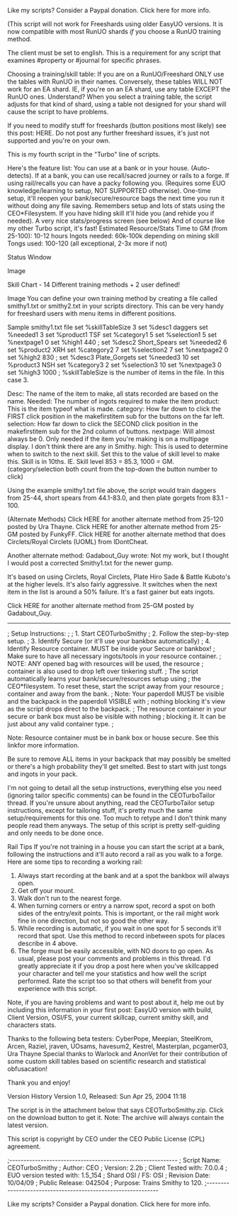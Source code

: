 Like my scripts? Consider a Paypal donation. Click here for more info.

(This script will not work for Freeshards using older EasyUO versions. It is now compatible with most RunUO shards *if* you choose a RunUO training method.

The client must be set to english. This is a requirement for any script that examines #property or #journal for specific phrases.

Choosing a training/skill table: If you are on a RunUO/Freeshard ONLY use the tables with RunUO in their names. Conversely, these tables WILL NOT work for an EA shard. IE, if you're on an EA shard, use any table EXCEPT the RunUO ones. Understand? When you select a training table, the script adjusts for that kind of shard, using a table not designed for your shard will cause the script to have problems.

If you need to modify stuff for freeshards (button positions most likely) see this post: HERE. Do not post any further freeshard issues, it's just not supported and you're on your own.

This is my fourth script in the "Turbo" line of scripts.

Here's the feature list:
You can use at a bank or in your house. (Auto-detects).
If at a bank, you can use recall/sacred journey or rails to a forge.
If using rail/recalls you can have a packy following you. (Requires some EUO knowledge/learning to setup, NOT SUPPORTED otherwise).
One-time setup, it'll reopen your bank/secure/resource bags the next time you run it without doing any file saving.
Remembers setup and lots of stats using the CEO*Filesystem.
If you have hiding skill it'll hide you (and rehide you if needed).
A very nice stats/progress screen (see below)
And of course like my other Turbo script, it's fast!
Estimated Resource/Stats
Time to GM (from 25-100): 10-12 hours
Ingots needed: 60k-100k depending on mining skill
Tongs used: 100-120 (all exceptional, 2-3x more if not)

Status Window

Image

Skill Chart - 14 Different training methods + 2 user defined!

Image
You can define your own training method by creating a file called smithy1.txt or smithy2.txt in your scripts directory. This can be very handy for freeshard users with menu items in different positions.

Sample smithy1.txt file
set %skillTableSize 3
set %desc1 daggers
set %needed1 3
set %product1 TSF
set %category1 5
set %selection1 5
set %nextpage1 0
set %high1 440
;
set %desc2 Short_Spears
set %needed2 6
set %product2 XRH
set %category2 7
set %selection2 7
set %nextpage2 0
set %high2 830
;
set %desc3 Plate_Gorgets
set %needed3 10
set %product3 NSH
set %category3 2
set %selection3 10
set %nextpage3 0
set %high3 1000
;
%skillTableSize is the number of items in the file. In this case 3.

Desc: The name of the item to make, all stats recorded are based on the name.
Needed: The number of ingots required to make the item
product: This is the item typeof what is made.
category: How far down to click the FIRST click position in the makefirstitem sub for the buttons on the far left.
selection: How far down to click the SECOND click position in the makefirstitem sub for the 2nd column of buttons.
nextpage: Will almost always be 0. Only needed if the item you're making is on a multipage display. I don't think there are any in Smithy.
high: This is used to determine when to switch to the next skill. Set this to the value of skill level to make this. Skill is in 10ths. IE. Skill level 853 = 85.3, 1000 = GM.
(category/selection both count from the top-down the button number to click)

Using the example smithy1.txt file above, the script would train daggers from 25-44, short spears from 44.1-83.0, and then plate gorgets from 83.1 - 100.

(Alternate Methods)
Click HERE for another alternate method from 25-120 posted by Ura Thayne.
Click HERE for another alternate method from 25-GM posted by FunkyFF.
Click HERE for another alternate method that does Circlets/Royal Circlets (UOML) from IDontCheat.

Another alternate method:
Gadabout_Guy wrote:
Not my work, but I thought I would post a corrected Smithy1.txt for the newer gump.

It's based on using Circlets, Royal Circlets, Plate Hiro Sade & Battle Kuboto's at the higher levels.
It's also fairly aggressive. It switches when the next item in the list is around a 50% failure. It's a fast gainer but eats ingots.

Click HERE for another alternate method from 25-GM posted by Gadabout_Guy.

----------------------------
; Setup Instructions:
;
; 1. Start CEOTurboSmithy
; 2. Follow the step-by-step setup.
; 3. Identify Secure (or it'll use your bankbox automatically)
; 4. Identify Resource container. MUST be inside your Secure or bankbox!
;               Make sure to have all necessary ingots/tools in your resource container.
;               NOTE: ANY opened bag with resources will be used, the resource
;                               container is also used to drop left over tinkering stuff.
;               The script automatically learns your bank/secure/resources setup using
;               the CEO*filesystem. To reset these, start the script away from your resource
;               container and away from the bank.
; Note: Your paperdoll MUST be visible and the backpack in the paperdoll VISIBLE with
;               nothing blocking it's view as the script drops direct to the backpack.
;               The resource container in your secure or bank box must also be visible with nothing
;               blocking it. It can be just about any valid container type.
;

Note: Resource container must be in bank box or house secure. See this linkfor more information.

Be sure to remove ALL items in your backpack that may possibly be smelted or there's a high probability they'll get smelted. Best to start with just tongs and ingots in your pack.

I'm not going to detail all the setup instructions, everything else you need (ignoring tailor specific comments) can be found in the CEOTurboTailor thread. If you're unsure about anything, read the CEOTurboTailor setup instructions, except for tailoring stuff, it's pretty much the same setup/requirements for this one. Too much to retype and I don't think many people read them anyways. The setup of this script is pretty self-guiding and only needs to be done once.

Rail Tips
If you're not training in a house you can start the script at a bank, following the instructions and it'll auto record a rail as you walk to a forge. Here are some tips to recording a working rail:

1. Always start recording at the bank and at a spot the bankbox will always open.
2. Get off your mount.
3. Walk don't run to the nearest forge.
4. When turning corners or entry a narrow spot, record a spot on both sides of the entry/exit points. This is important, or the rail might work fine in one direction, but not so good the other way.
5. While recording is automatic, if you wait in one spot for 5 seconds it'll record that spot. Use this method to record inbetween spots for places describe in 4 above.
6. The forge must be easily accessible, with NO doors to go open.
   As usual, please post your comments and problems in this thread. I'd greatly appreciate it if you drop a post here when you've skillcapped your character and tell me your statistics and how well the script performed. Rate the script too so that others will benefit from your experience with this script.

Note, if you are having problems and want to post about it, help me out by including this information in your first post: EasyUO version with build, Client Version, OSI/FS, your current skillcap, current smithy skill, and characters stats.

Thanks to the following beta testers:
CyberPope, Meepian, SteelKrom, Arcen, Raziel, jraven, UOsams, havesum2, Kestrel, Masterplan, pcgamer03, Ura Thayne
Special thanks to Warlock and AnonVet for their contribution of some custom skill tables based on scientific research and statistical obfusacation!

Thank you and enjoy!

Version History
Version 1.0, Released: Sun Apr 25, 2004 11:18

The script is in the attachment below that says CEOTurboSmithy.zip. Click on the download button to get it.
Note: The archive will always contain the latest version.

This script is copyright by CEO under the CEO Public License (CPL) agreement.

;-----------------------------------------------------------
; Script Name: CEOTurboSmithy
; Author: CEO
; Version: 2.2b
; Client Tested with: 7.0.0.4
; EUO version tested with: 1.5_154
; Shard OSI / FS: OSI
; Revision Date:  10/04/09
; Public Release: 042504
; Purpose: Trains Smithy to 120.
;-------------------------------------------------------------

Like my scripts? Consider a Paypal donation. Click here for more info.
